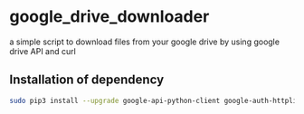 # google_drive_downloader
a simple script to download files from your google drive by using google drive API and curl

## Installation of dependency

```bash
sudo pip3 install --upgrade google-api-python-client google-auth-httplib2 google-auth-oauthlib oauth2client termcolor pycurl
```
